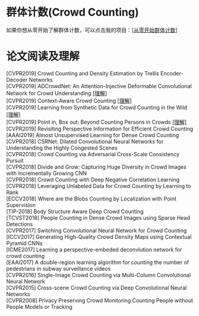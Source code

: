 # 群体计数(Crowd Counting)
如果你想从零开始了解群体计数，可以点击我的项目：[[从零开始群体计数]](https://github.com/CommissarMa/Crowd_counting_from_scratch)

# 论文阅读及理解
[CVPR2019] Crowd Counting and Density Estimation by Trellis Encoder-Decoder Networks  
[CVPR2019] ADCrowdNet: An Attention-Injective Deformable Convolutional Network for Crowd Understanding
 [[理解]](./cvpr2019_ADCrowdNet/cvpr2019_ADCrowdNet.md)  
[CVPR2019] Context-Aware Crowd Counting [[理解]](./cvpr2019_CAN/cvpr2019_CAN.md)  
[CVPR2019] Learning from Synthetic Data for Crowd Counting in the Wild [[理解]](./cvpr2019_GCC/cvpr2019_GCC.md)  
[CVPR2019] Point in, Box out: Beyond Counting Persons in Crowds [[理解]](./cvpr2019_PSDDN/cvpr2019_PSDDN.md)  
[CVPR2019] Revisiting Perspective Information for Efficient Crowd Counting  
[AAAI2019] Almost Unsupervised Learning for Dense Crowd Counting  
[CVPR2018] CSRNet: Dilated Convolutional Neural Networks for Understanding the Highly Congested Scenes  
[CVPR2018] Crowd Counting via Adversarial Cross-Scale Consistency Pursuit  
[CVPR2018] Divide and Grow: Capturing Huge Diversity in Crowd Images with Incrementally Growing CNN  
[CVPR2018] Crowd Counting with Deep Negative Correlation Learning  
[CVPR2018] Leveraging Unlabeled Data for Crowd Counting by Learning to Rank  
[ECCV2018] Where are the Blobs Counting by Localization with Point Supervision  
[TIP-2018] Body Structure Aware Deep Crowd Counting  
[TCVST2018] People Counting in Dense Crowd Images using Sparse Head Detections  
[CVPR2017] Switching Convolutional Neural Network for Crowd Counting  
[ICCV2017] Generating High-Quality Crowd Density Maps using Contextual Pyramid CNNs  
[ICME2017] Learning a perspective-embeded deconvlution network for crowd counting  
[EAAI2017] A double-region learning algorithm for counting the number of pedestrians in subway surveillance videos  
[CVPR2016] Single-Image Crowd Counting via Multi-Column Convolutional Neural Network  
[CVPR2015] Cross-scene Crowd Counting via Deep Convolutional Neural Networks  
[CVPR2008] Privacy Preserving Crowd Monitoring:Counting People without People Models or Tracking  
